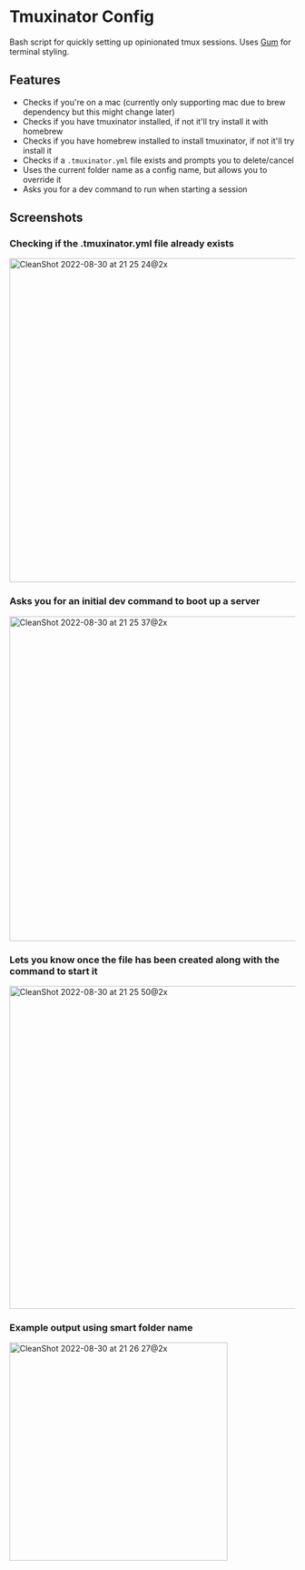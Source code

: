 # Tmuxinator Config

Bash script for quickly setting up opinionated tmux sessions. Uses [Gum](https://github.com/charmbracelet/gum) for terminal styling.

## Features

- Checks if you're on a mac (currently only supporting mac due to brew dependency but this might change later)
- Checks if you have tmuxinator installed, if not it'll try install it with homebrew
- Checks if you have homebrew installed to install tmuxinator, if not it'll try install it
- Checks if a `.tmuxinator.yml` file exists and prompts you to delete/cancel
- Uses the current folder name as a config name, but allows you to override it
- Asks you for a dev command to run when starting a session

## Screenshots

### Checking if the .tmuxinator.yml file already exists
<img width="570" alt="CleanShot 2022-08-30 at 21 25 24@2x" src="https://user-images.githubusercontent.com/11819124/187537397-01483f52-8e8b-4ad5-8769-5be38aa4186e.png">

### Asks you for an initial dev command to boot up a server
<img width="571" alt="CleanShot 2022-08-30 at 21 25 37@2x" src="https://user-images.githubusercontent.com/11819124/187537401-148b93e3-d87a-434d-8fd5-cb2422e8160b.png">

### Lets you know once the file has been created along with the command to start it
<img width="568" alt="CleanShot 2022-08-30 at 21 25 50@2x" src="https://user-images.githubusercontent.com/11819124/187537405-bee8796d-860d-41f6-80d3-f47b7465c830.png">

### Example output using smart folder name
<img width="384" alt="CleanShot 2022-08-30 at 21 26 27@2x" src="https://user-images.githubusercontent.com/11819124/187537408-a049c8df-0306-47c6-81fc-48a391eefad9.png">
